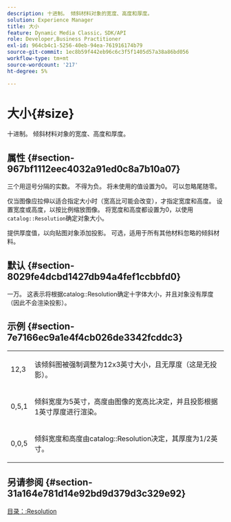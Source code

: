 ```yaml
---
description: 十进制。 倾斜材料对象的宽度、高度和厚度。
solution: Experience Manager
title: 大小
feature: Dynamic Media Classic，SDK/API
role: Developer,Business Practitioner
exl-id: 964cb4c1-5256-40eb-94ea-761916174b79
source-git-commit: 1ec8b59f442eb96c6c3f5f1405d57a38a86bd056
workflow-type: tm+mt
source-wordcount: '217'
ht-degree: 5%

---
```


# 大小{#size}

十进制。 倾斜材料对象的宽度、高度和厚度。

## 属性 {#section-967bf1112eec4032a91ed0c8a7b10a07}

三个用逗号分隔的实数。 不得为负。 将未使用的值设置为0。 可以忽略尾随零。

仅当图像应拉伸以适合指定大小时（宽高比可能会改变），才指定宽度和高度。 设置宽度或高度，以按比例缩放图像。 将宽度和高度都设置为0，以使用`catalog::Resolution`确定对象大小。

提供厚度值，以向贴图对象添加投影。 可选，适用于所有其他材料忽略的倾斜材料。

## 默认 {#section-8029fe4dcbd1427db94a4fef1ccbbfd0}

一万。 这表示将根据catalog::Resolution确定十字体大小，并且对象没有厚度（因此不会渲染投影）。

## 示例 {#section-7e7166ec9a1e4f4cb026de3342fcddc3}

<table id="simpletable_E3503BD975F342C58DDB4C2B56BF0CEE"> 
 <tr class="strow"> 
  <td class="stentry"> <p>12,3 </p></td> 
  <td class="stentry"> <p>该倾斜图被强制调整为12x3英寸大小，且无厚度（这是无投影）。 </p></td> 
 </tr> 
 <tr class="strow"> 
  <td class="stentry"> <p>0,5,1 </p></td> 
  <td class="stentry"> <p>倾斜宽度为5英寸，高度由图像的宽高比决定，并且投影根据1英寸厚度进行渲染。 </p></td> 
 </tr> 
 <tr class="strow"> 
  <td class="stentry"> <p>0,0,5 </p></td> 
  <td class="stentry"> <p>倾斜宽度和高度由catalog::Resolution决定，其厚度为1/2英寸。 </p></td> 
 </tr> 
</table>

## 另请参阅 {#section-31a164e781d14e92bd9d379d3c329e92}

[目录：:Resolution](../../../../../ir-api/material-cat/image-rendering-api-ref/c-ir-material-catalog/c-ir-attributes-reference/r-ir-resolution.md#reference-09fe14e6bfbf4db6b7f4369fffecc806)
